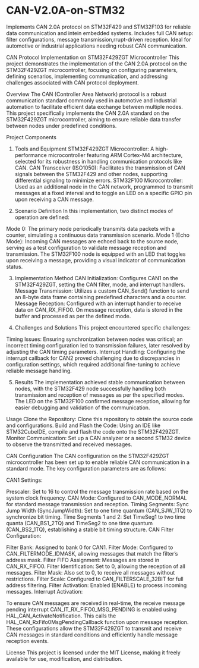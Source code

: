 # CAN-V2.0A-on-STM32
Implements CAN 2.0A protocol on STM32F429 and STM32F103 for reliable data communication and intein embedded systems. Includes full CAN setup: filter configurations, message transmission,rrupt-driven reception. Ideal for automotive or industrial applications needing robust CAN communication.


CAN Protocol Implementation on STM32F429ZGT Microcontroller
This project demonstrates the implementation of the CAN 2.0A protocol on the STM32F429ZGT microcontroller, focusing on configuring parameters, defining scenarios, implementing communication, and addressing challenges associated with CAN protocol deployment.

Overview
The CAN (Controller Area Network) protocol is a robust communication standard commonly used in automotive and industrial automation to facilitate efficient data exchange between multiple nodes. This project specifically implements the CAN 2.0A standard on the STM32F429ZGT microcontroller, aiming to ensure reliable data transfer between nodes under predefined conditions.

Project Components
1. Tools and Equipment
STM32F429ZGT Microcontroller: A high-performance microcontroller featuring ARM Cortex-M4 architecture, selected for its robustness in handling communication protocols like CAN.
CAN Transceiver (ISO1050): Facilitates the transmission of CAN signals between the STM32F429 and other nodes, supporting differential signaling to minimize errors.
STM32F100 Microcontroller: Used as an additional node in the CAN network, programmed to transmit messages at a fixed interval and to toggle an LED on a specific GPIO pin upon receiving a CAN message.

2. Scenario Definition
In this implementation, two distinct modes of operation are defined:

Mode 0: The primary node periodically transmits data packets with a counter, simulating a continuous data transmission scenario.
Mode 1 (Echo Mode): Incoming CAN messages are echoed back to the source node, serving as a test configuration to validate message reception and transmission.
The STM32F100 node is equipped with an LED that toggles upon receiving a message, providing a visual indicator of communication status.

3. Implementation Method
CAN Initialization: Configures CAN1 on the STM32F429ZGT, setting the CAN filter, mode, and interrupt handlers.
Message Transmission: Utilizes a custom CAN_Send() function to send an 8-byte data frame containing predefined characters and a counter.
Message Reception: Configured with an interrupt handler to receive data on CAN_RX_FIFO0. On message reception, data is stored in the buffer and processed as per the defined mode.

4. Challenges and Solutions
This project encountered specific challenges:

Timing Issues: Ensuring synchronization between nodes was critical; an incorrect timing configuration led to transmission failures, later resolved by adjusting the CAN timing parameters.
Interrupt Handling: Configuring the interrupt callback for CAN2 proved challenging due to discrepancies in configuration settings, which required additional fine-tuning to achieve reliable message handling.

5. Results
The implementation achieved stable communication between nodes, with the STM32F429 node successfully handling both transmission and reception of messages as per the specified modes. The LED on the STM32F100 confirmed message reception, allowing for easier debugging and validation of the communication.

Usage
Clone the Repository: Clone this repository to obtain the source code and configurations.
Build and Flash the Code: Using an IDE like STM32CubeIDE, compile and flash the code onto the STM32F429ZGT.
Monitor Communication: Set up a CAN analyzer or a second STM32 device to observe the transmitted and received messages.

CAN Configuration
The CAN configuration on the STM32F429ZGT microcontroller has been set up to enable reliable CAN communication in a standard mode. The key configuration parameters are as follows:

CAN1 Settings:

Prescaler: Set to 16 to control the message transmission rate based on the system clock frequency.
CAN Mode: Configured to CAN_MODE_NORMAL for standard message transmission and reception.
Timing Segments:
Sync Jump Width (SyncJumpWidth): Set to one time quantum (CAN_SJW_1TQ) to synchronize bit timing.
Time Segments 1 and 2: Set TimeSeg1 to two time quanta (CAN_BS1_2TQ) and TimeSeg2 to one time quantum (CAN_BS2_1TQ), establishing a stable bit timing structure.
CAN Filter Configuration:

Filter Bank: Assigned to bank 0 for CAN1.
Filter Mode: Configured to CAN_FILTERMODE_IDMASK, allowing messages that match the filter’s address mask.
Filter FIFO Assignment: Messages are stored in CAN_RX_FIFO0.
Filter Identification: Set to 0, allowing the reception of all messages.
Filter Mask: Also set to 0, to receive all messages without restrictions.
Filter Scale: Configured to CAN_FILTERSCALE_32BIT for full address filtering.
Filter Activation: Enabled (ENABLE) to process incoming messages.
Interrupt Activation:

To ensure CAN messages are received in real-time, the receive message pending interrupt CAN_IT_RX_FIFO0_MSG_PENDING is enabled using HAL_CAN_ActivateNotification. This calls the HAL_CAN_RxFifo0MsgPendingCallback function upon message reception.
These configurations allow the STM32F429ZGT to transmit and receive CAN messages in standard conditions and efficiently handle message reception events.



License
This project is licensed under the MIT License, making it freely available for use, modification, and distribution.
